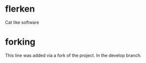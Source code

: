 # flerken
Cat like software

# forking
This line was added via a fork of the project. In the develop branch.

